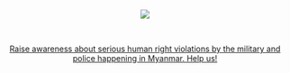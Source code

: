 <!-- 

##### Hi there 🧑‍💻, I'm Nay Yaung Lin Lakk:

-   :mortar_board: Current working at Home as a Freelancer
-   :ringed_planet: Looking forward to contribute organization project
-   :speech_balloon: Ask me about web development, ubuntu commands and full stack
-   :mailbox: You can reach me with the links below

[![Gmail](https://img.shields.io/badge/-EMAIL-D14836?style=for-the-badge&logo=gmail&logoColor=white)](mailto:nayyaung.developer@gmail.com)
[![facebook](https://img.shields.io/badge/-FACEBOOK-0077B5?style=for-the-badge&logo=facebook&logoColor=white)](https://www.facebook.com/raymond.Nayyaung)

##### Languages I have used

![JavaScript](https://img.shields.io/badge/-javascript-000000?style=flat&logo=JavaScript)
![html5](https://img.shields.io/badge/-html5-000000?style=flat&logo=html5)
![css3](https://img.shields.io/badge/-css3-000000?style=flat&logo=css3)

#### Frameworks I have used

![React](https://img.shields.io/badge/-React-000000?style=flat&logo=React)
![Redux](https://img.shields.io/badge/-Redux-000000?style=flat&logo=redux)
![Nodejs](https://img.shields.io/badge/-node.js-000000?style=flat&logo=node.js)
![Mongo](https://img.shields.io/badge/-mongo-000000?style=flat&logo=mongodb)
![SQL](https://img.shields.io/badge/-SQL-000000?style=flat&logo=MySQL)
![Next](https://img.shields.io/badge/-Next-000000?style=flat&logo=Next.js)
![Gatsby](https://img.shields.io/badge/-Gatsby.js-000000?style=flat&logo=gatsby)
![Flutter](https://img.shields.io/badge/-flutter-000000?style=flat&logo=flutter)
![Material-ui](https://img.shields.io/badge/-materialUi-000000?style=flat&logo=material-ui)

##### Some of the technologies I have worked with

![Git](https://img.shields.io/badge/-Git-222222?style=flat&logo=git&logoColor=F05032)
![GitHub](https://img.shields.io/badge/-GitHub-222222?style=flat&logo=github&logoColor=FFFFFF)
![Linux](https://img.shields.io/badge/-Linux-222222?style=flat&logo=linux&logoColor=FCC624)

##### Some of my awesome open source projects(currently developing mmscience app for Myanmar Science Community & Education System.)

---
<p align="center">
<img align="center" src="https://github-readme-stats.vercel.app/api/top-langs/?username=nayyaung9&theme=radical&hide_langs_below=1&layout=compact">
<img align="center" src="https://github-readme-stats.vercel.app/api?username=nayyaung9&show_icons=true&theme=radical&line_height=21">

</p>

[![mmscience](<https://img.shields.io/badge/-MM Science-444444?style=flat>)](mmscience.netlify.app/)
[![dev-house](<https://img.shields.io/badge/-Dev house-444444?style=flat>)](https://dev-house.netlify.app/)

[![react-livestream](<https://img.shields.io/badge/-React Streaming App-444444?style=flat>)](https://github.com/nayyaung9/react-livestream)
[![movie-library](<https://img.shields.io/badge/-React Movie Library-444444?style=flat>)](https://movie-library-49712.firebaseapp.com/)

[![Custom HTML Tag](<https://img.shields.io/badge/-Custom HTML Tag-444444?style=flat>)](https://github.com/nayyaung9/paper-input)



```
 -->

<br/>
<a href="https://www.usatoday.com/in-depth/graphics/2021/03/20/myanmar-military-coup-protests-violence-deaths-burma-videos/6868486002/">
<p align="center">
  <img src="https://i.imgur.com/6uklVWM.png"/>
</p>
<br/>
<p align="center">
  Raise awareness about serious human right violations by the military and police happening in Myanmar. Help us!
</p>
</a>